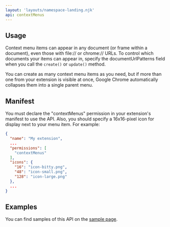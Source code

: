 ```yaml
---
layout: 'layouts/namespace-landing.njk'
api: contextMenus
---
```


## Usage

Context menu items can appear in any document (or frame within a document), even those with file://
or chrome:// URLs. To control which documents your items can appear in, specify the
documentUrlPatterns field when you call the `create()` or `update()` method.

You can create as many context menu items as you need, but if more than one from your extension is
visible at once, Google Chrome automatically collapses them into a single parent menu.

## Manifest

You must declare the "contextMenus" permission in your extension's manifest to use the API. Also,
you should specify a 16x16-pixel icon for display next to your menu item. For example:

```json
{
  "name": "My extension",
  ...
  "permissions": [
    "contextMenus"
  ],
  "icons": {
    "16": "icon-bitty.png",
    "48": "icon-small.png",
    "128": "icon-large.png"
  },
  ...
}
```

## Examples

You can find samples of this API on the [sample page][1].

[1]: /extensions/samples#search:contextMenus
